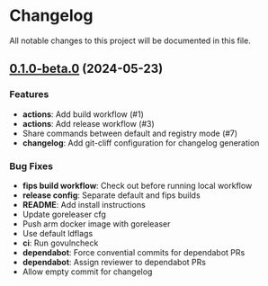 # Changelog

All notable changes to this project will be documented in this file.

## [0.1.0-beta.0] (2024-05-23)

### Features

- **actions**: Add build workflow (#1)
- **actions**: Add release workflow (#3)
- Share commands between default and registry mode (#7)
- **changelog**: Add git-cliff configuration for changelog generation

### Bug Fixes

- **fips build workflow**: Check out before running local workflow
- **release config**: Separate default and fips builds
- **README**: Add install instructions
- Update goreleaser cfg
- Push arm docker image with goreleaser
- Use default ldflags
- **ci**: Run govulncheck
- **dependabot**: Force convential commits for dependabot PRs
- **dependabot**: Assign reviewer to dependabot PRs
- Allow empty commit for changelog

[0.1.0-beta.0]: https://github.com/act3-ai/hops/tree/v0.1.0-beta.0

